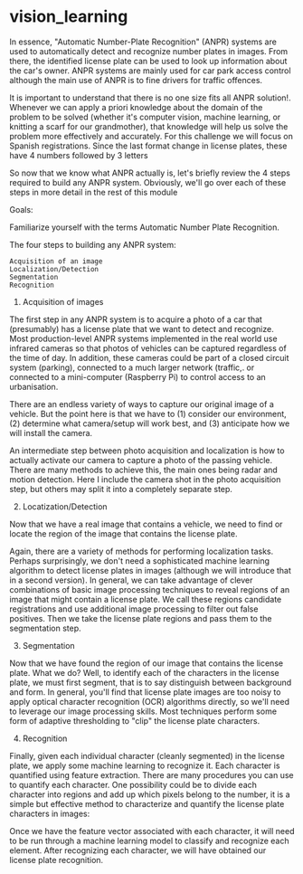 # vision_learning

In essence, "Automatic Number-Plate Recognition" (ANPR) systems are used to automatically detect and recognize number plates in images. From there, the identified license plate can be used to look up information about the car's owner. ANPR systems are mainly used for car park access control although the main use of ANPR is to fine drivers for traffic offences.

It is important to understand that there is no one size fits all ANPR solution!. Whenever we can apply a priori knowledge about the domain of the problem to be solved (whether it's computer vision, machine learning, or knitting a scarf for our grandmother), that knowledge will help us solve the problem more effectively and accurately. For this challenge we will focus on Spanish registrations. Since the last format change in license plates, these have 4 numbers followed by 3 letters

So now that we know what ANPR actually is, let's briefly review the 4 steps required to build any ANPR system. Obviously, we'll go over each of these steps in more detail in the rest of this module

Goals:

Familiarize yourself with the terms Automatic Number Plate Recognition.

The four steps to building any ANPR system:

    Acquisition of an image
    Localization/Detection
    Segmentation
    Recognition

1. Acquisition of images

The first step in any ANPR system is to acquire a photo of a car that (presumably) has a license plate that we want to detect and recognize. Most production-level ANPR systems implemented in the real world use infrared cameras so that photos of vehicles can be captured regardless of the time of day. In addition, these cameras could be part of a closed circuit system (parking), connected to a much larger network (traffic,. or connected to a mini-computer (Raspberry Pi) to control access to an urbanisation.

There are an endless variety of ways to capture our original image of a vehicle. But the point here is that we have to (1) consider our environment, (2) determine what camera/setup will work best, and (3) anticipate how we will install the camera.

An intermediate step between photo acquisition and localization is how to actually activate our camera to capture a photo of the passing vehicle. There are many methods to achieve this, the main ones being radar and motion detection. Here I include the camera shot in the photo acquisition step, but others may split it into a completely separate step.

2. Locatization/Detection

Now that we have a real image that contains a vehicle, we need to find or locate the region of the image that contains the license plate.

Again, there are a variety of methods for performing localization tasks. Perhaps surprisingly, we don't need a sophisticated machine learning algorithm to detect license plates in images (although we will introduce that in a second version). In general, we can take advantage of clever combinations of basic image processing techniques to reveal regions of an image that might contain a license plate. We call these regions candidate registrations and use additional image processing to filter out false positives. Then we take the license plate regions and pass them to the segmentation step.

3. Segmentation

Now that we have found the region of our image that contains the license plate. What we do? Well, to identify each of the characters in the license plate, we must first segment, that is to say distinguish between background and form. In general, you'll find that license plate images are too noisy to apply optical character recognition (OCR) algorithms directly, so we'll need to leverage our image processing skills. Most techniques perform some form of adaptive thresholding to "clip" the license plate characters.

4. Recognition

Finally, given each individual character (cleanly segmented) in the license plate, we apply some machine learning to recognize it. Each character is quantified using feature extraction. There are many procedures you can use to quantify each character. One possibility could be to divide each character into regions and add up which pixels belong to the number, it is a simple but effective method to characterize and quantify the license plate characters in images:

Once we have the feature vector associated with each character, it will need to be run through a machine learning model to classify and recognize each element. After recognizing each character, we will have obtained our license plate recognition.
